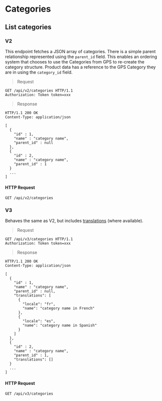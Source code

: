 # Categories

## List categories

### V2

This endpoint fetches a JSON array of categories. There is a simple parent relationship represented using the `parent_id` field. This enables an ordering system that chooses to use the Categories from GPS to re-create the category structure. Product data has a reference to the GPS Category they are in using the `category_id` field.

> Request

``` http
GET /api/v2/categories HTTP/1.1
Authorization: Token token=xxx
```

> Response

``` http
HTTP/1.1 200 OK
Content-Type: application/json

[
  {
    "id" : 1,
    "name" : "category name",
    "parent_id" : null
  },
  {
    "id" : 2,
    "name" : "category name",
    "parent_id" : 1
  }
  ...
]
```

#### HTTP Request

`GET /api/v2/categories`

### V3

Behaves the same as V2, but includes [translations](#translations) (where available).

> Request

``` http
GET /api/v3/categories HTTP/1.1
Authorization: Token token=xxx
```

> Response

``` http
HTTP/1.1 200 OK
Content-Type: application/json

[
  {
    "id" : 1,
    "name" : "category name",
    "parent_id" : null,
    "translations": [ 
      {
        "locale": "fr",
        "name": "category name in French"
      },
      {
        "locale": "es",
        "name": "category name in Spanish"
      }
    ]
  },
  {
    "id" : 2,
    "name" : "category name",
    "parent_id" : 1,
    "translations": []
  }
  ...
]
```

#### HTTP Request

`GET /api/v3/categories`

